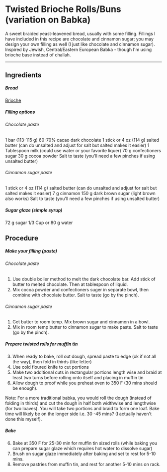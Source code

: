 # Twisted Brioche Rolls/Buns (variation on Babka)

A sweet braided yeast-leavened bread, usually with some filling. Fillings I have included in this recipe are chocolate and cinnamon sugar; you may design your own filling as well (I just like chocolate and cinnamon sugar). Inspired by Jewish, Central/Eastern European Babka - though I'm using brioche base instead of challah.

---
## Ingredients

##### Bread
[Brioche](../auxiliary/brioche.md)

##### Filling options

###### Chocolate paste
1 bar (113-115 g) 60-70% cacao dark chocolate 
1 stick or 4 oz (114 g) salted butter (can do unsalted and adjust for salt but salted makes it easier)
1 Tablespoon milk (could use water or your favorite liquer)
70 g confectioners sugar
30 g cocoa powder 
Salt to taste (you'll need a few pinches if using unsalted butter)

###### Cinnamon sugar paste
1 stick or 4 oz (114 g) salted butter (can do unsalted and adjust for salt but salted makes it easier)
7 g cinnamon
150 g dark brown sugar (light brown also works)
Salt to taste (you'll need a few pinches if using unsalted butter)


##### Sugar glaze (simple syrup)
72 g sugar
1/3 Cup or 80 g water 

## Procedure

##### Make your filling (paste)
###### Chocolate paste
1. Use double boiler method to melt the dark chocolate bar. Add stick of butter to melted chocolate. Then at tablespoon of liquid.  
2. Mix cocoa powder and confectioners suger in separate bowl, then combine with chocolate butter. Salt to taste (go by the pinch). 
###### Cinnamon sugar paste
1. Get butter to room temp. Mix brown sugar and cinnamon in a bowl. 
2. Mix in room temp butter to cinnamon sugar to make paste. Salt to taste (go by the pinch).

##### Prepare twisted rolls for muffin tin
3. When ready to bake, roll out dough, spread paste to edge (ok if not all the way), then fold in thirds (like letter)
4. Use cold floured knife to cut portions
5. Make two additional cuts in rectangular portions length wise and braid at least two turns before rolling onto itself and placing in muffin tin
6. Allow dough to proof while you preheat oven to 350 F (30 mins should be enough). 

Note: For a more traditional babka, you would roll the dough (instead of folding in thirds) and cut the dough in half both widthwise and lengthwise (for two loaves). You will take two portions and braid to form one loaf. Bake time will likely be on the longer side i.e. 30 -45 mins? (I actually haven't done this myself). 

##### Bake
6. Bake at 350 F for 25-30 min for muffin tin sized rolls (while baking you can prepare sugar glaze which requires hot water to dissolve sugar)
7. Brush on sugar glaze immediately after baking and set to rest for 5-10 mins. 
8. Remove pastries from muffin tin, and rest for another 5-10 mins on rack.


